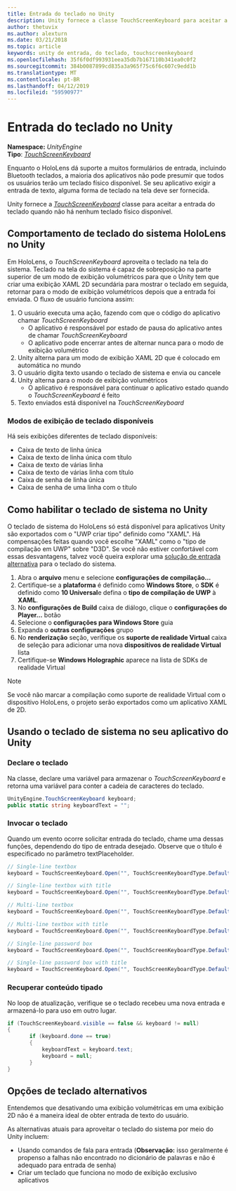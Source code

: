 ```yaml
---
title: Entrada do teclado no Unity
description: Unity fornece a classe TouchScreenKeyboard para aceitar a entrada do teclado quando não há nenhum teclado físico disponível.
author: thetuvix
ms.author: alexturn
ms.date: 03/21/2018
ms.topic: article
keywords: unity de entrada, do teclado, touchscreenkeyboard
ms.openlocfilehash: 35f6f0df993931eea35db7b167110b341ea0c0f2
ms.sourcegitcommit: 384b0087899cd835a3a965f75c6f6c607c9edd1b
ms.translationtype: MT
ms.contentlocale: pt-BR
ms.lasthandoff: 04/12/2019
ms.locfileid: "59590977"
---
```

# <a name="keyboard-input-in-unity"></a>Entrada do teclado no Unity

**Namespace:** *UnityEngine*<br>
 **Tipo**: *[TouchScreenKeyboard](http://docs.unity3d.com/ScriptReference/TouchScreenKeyboard.html)*

Enquanto o HoloLens dá suporte a muitos formulários de entrada, incluindo Bluetooth teclados, a maioria dos aplicativos não pode presumir que todos os usuários terão um teclado físico disponível. Se seu aplicativo exigir a entrada de texto, alguma forma de teclado na tela deve ser fornecida.

Unity fornece a *[TouchScreenKeyboard](http://docs.unity3d.com/ScriptReference/TouchScreenKeyboard.html)* classe para aceitar a entrada do teclado quando não há nenhum teclado físico disponível.

## <a name="hololens-system-keyboard-behavior-in-unity"></a>Comportamento de teclado do sistema HoloLens no Unity

Em HoloLens, o *TouchScreenKeyboard* aproveita o teclado na tela do sistema. Teclado na tela do sistema é capaz de sobreposição na parte superior de um modo de exibição volumétricos para que o Unity tem que criar uma exibição XAML 2D secundária para mostrar o teclado em seguida, retornar para o modo de exibição volumétricos depois que a entrada foi enviada. O fluxo de usuário funciona assim:
1. O usuário executa uma ação, fazendo com que o código do aplicativo chamar *TouchScreenKeyboard*
    * O aplicativo é responsável por estado de pausa do aplicativo antes de chamar *TouchScreenKeyboard*
    * O aplicativo pode encerrar antes de alternar nunca para o modo de exibição volumétrico
2. Unity alterna para um modo de exibição XAML 2D que é colocado em automática no mundo
3. O usuário digita texto usando o teclado de sistema e envia ou cancele
4. Unity alterna para o modo de exibição volumétricos
    * O aplicativo é responsável para continuar o aplicativo estado quando o *TouchScreenKeyboard* é feito
5. Texto enviados está disponível na *TouchScreenKeyboard*

### <a name="available-keyboard-views"></a>Modos de exibição de teclado disponíveis

Há seis exibições diferentes de teclado disponíveis:
* Caixa de texto de linha única
* Caixa de texto de linha única com título
* Caixa de texto de várias linha
* Caixa de texto de várias linha com título
* Caixa de senha de linha única
* Caixa de senha de uma linha com o título

## <a name="how-to-enable-the-system-keyboard-in-unity"></a>Como habilitar o teclado de sistema no Unity

O teclado de sistema do HoloLens só está disponível para aplicativos Unity são exportados com o "UWP criar tipo" definido como "XAML". Há compensações feitas quando você escolhe "XAML" como o "tipo de compilação em UWP" sobre "D3D". Se você não estiver confortável com essas desvantagens, talvez você queira explorar uma [solução de entrada alternativa](#alternative-keyboard-options) para o teclado do sistema.
1. Abra o **arquivo** menu e selecione **configurações de compilação...**
2. Certifique-se a **plataforma** é definido como **Windows Store**, o **SDK** é definido como **10 Universal**e defina o **tipo de compilação de UWP**  à **XAML**.
3. No **configurações de Build** caixa de diálogo, clique o **configurações do Player...**  botão
4. Selecione o **configurações para Windows Store** guia
5. Expanda o **outras configurações** grupo
6. No **renderização** seção, verifique os **suporte de realidade Virtual** caixa de seleção para adicionar uma nova **dispositivos de realidade Virtual** lista
7. Certifique-se **Windows Holographic** aparece na lista de SDKs de realidade Virtual

>[!NOTE]
>Se você não marcar a compilação como suporte de realidade Virtual com o dispositivo HoloLens, o projeto serão exportados como um aplicativo XAML de 2D.

## <a name="using-the-system-keyboard-in-your-unity-app"></a>Usando o teclado de sistema no seu aplicativo do Unity

### <a name="declare-the-keyboard"></a>Declare o teclado

Na classe, declare uma variável para armazenar o *TouchScreenKeyboard* e retorna uma variável para conter a cadeia de caracteres do teclado.

```cs
UnityEngine.TouchScreenKeyboard keyboard;
public static string keyboardText = "";
```

### <a name="invoke-the-keyboard"></a>Invocar o teclado

Quando um evento ocorre solicitar entrada do teclado, chame uma dessas funções, dependendo do tipo de entrada desejado. Observe que o título é especificado no parâmetro textPlaceholder.

```cs
// Single-line textbox
keyboard = TouchScreenKeyboard.Open("", TouchScreenKeyboardType.Default, false, false, false, false);

// Single-line textbox with title
keyboard = TouchScreenKeyboard.Open("", TouchScreenKeyboardType.Default, false, false, false, false, "Single-line title");

// Multi-line textbox
keyboard = TouchScreenKeyboard.Open("", TouchScreenKeyboardType.Default, false, true, false, false);

// Multi-line textbox with title
keyboard = TouchScreenKeyboard.Open("", TouchScreenKeyboardType.Default, false, true, false, false, "Multi-line Title");

// Single-line password box
keyboard = TouchScreenKeyboard.Open("", TouchScreenKeyboardType.Default, false, false, true, false);

// Single-line password box with title
keyboard = TouchScreenKeyboard.Open("", TouchScreenKeyboardType.Default, false, false, true, false, "Secure Single-line Title");
```

### <a name="retrieve-typed-contents"></a>Recuperar conteúdo tipado

No loop de atualização, verifique se o teclado recebeu uma nova entrada e armazená-lo para uso em outro lugar.

```cs
if (TouchScreenKeyboard.visible == false && keyboard != null)
{
       if (keyboard.done == true)
       {
           keyboardText = keyboard.text;
           keyboard = null;
       }
}
```

## <a name="alternative-keyboard-options"></a>Opções de teclado alternativos

Entendemos que desativando uma exibição volumétricas em uma exibição 2D não é a maneira ideal de obter entrada de texto do usuário.

As alternativas atuais para aproveitar o teclado do sistema por meio do Unity incluem:
* Usando comandos de fala para entrada (<b>Observação:</b> isso geralmente é propenso a falhas não encontrado no dicionário de palavras e não é adequado para entrada de senha)
* Criar um teclado que funciona no modo de exibição exclusivo aplicativos
